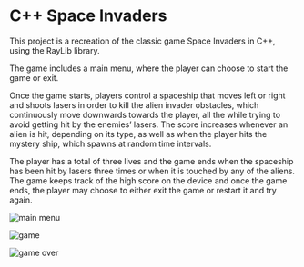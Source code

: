 # C++ Space Invaders

This project is a recreation of the classic game Space Invaders in C++, using the RayLib library.

The game includes a main menu, where the player can choose to start the game or exit. 

Once the game starts, players control a spaceship that moves left or right and shoots lasers in order to kill the alien invader obstacles, which continuously move downwards towards the player, all the while trying to avoid getting hit by the enemies’ lasers. The score increases whenever an alien is hit, depending on its type, as well as when the player hits the mystery ship, which spawns at random time intervals. 

The player has a total of three lives and the game ends when the spaceship has been hit by lasers three times or when it is touched by any of the aliens. The game keeps track of the high score on the device and once the game ends, the player may choose to either exit the game or restart it and try again.

![main menu](https://github.com/galena-dimeska/Python-Space-Invaders/assets/125221651/06609bfc-5a18-488b-b7cd-4311471f7268)


![game](https://github.com/galena-dimeska/Python-Space-Invaders/assets/125221651/0b8b82d9-5ae5-4ed3-9700-386b70db42e6)


![game over](https://github.com/galena-dimeska/Python-Space-Invaders/assets/125221651/6a7760be-ed5f-45e9-af52-757f0e302c9b)




